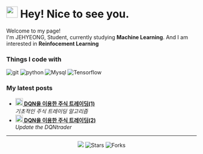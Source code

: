 <h1><img src="https://emojis.slackmojis.com/emojis/images/1531849430/4246/blob-sunglasses.gif?1531849430" width="30"/> Hey! Nice to see you.</h1>

<p>Welcome to my page! </br> I'm JEHYEONG, Student, currently studying <b>Machine Learning</b>. And I am interested in <b>Reinfocement Learning</b></p>
<h3>Things I code with</h3>
<p>
  <img alt="git" src="https://img.shields.io/badge/-Git-F05032?style=flat-square&logo=git&logoColor=white" />
  <img alt="python" src="https://img.shields.io/badge/-Python-3766AB?style=flat-square&logo=Python&logoColor=white" />
  <img alt="Mysql" src="https://img.shields.io/badge/-Mysql-FFBF00?style=flat-square&logo=Mysql&logoColor=black" />
  <img alt="Tensorflow" src="https://img.shields.io/badge/-Tensorflw-FE642E?style=flat-square&logo=Tensorflow&logoColor=white" />
</p>
<h3>My latest posts</h3>
<ul>
  <li><a href="https://sexymonster.github.io/reinforcement/2022/11/06/DQN_trading.html"><b><img src="https://emojipedia-us.s3.dualstack.us-west-1.amazonaws.com/thumbs/240/apple/237/fire_1f525.png" width="20" alt="new" /> DQN을 이용한 주식 트레이딩(1)</b></a><br/><i>기초적인 주식 트레이딩 알고리즘</i></li>
  <li><a href="https://sexymonster.github.io/reinforcement/2022/11/15/DQN_trading2.html"><b><img src="https://emojipedia-us.s3.dualstack.us-west-1.amazonaws.com/thumbs/240/apple/237/fire_1f525.png" width="20" alt="new" /> DQN을 이용한 주식 트레이딩(2)</b></a><br/><i>Update the DQNtrader</i></li>

</ul>

------------
<p align="center"><img src="https://github.com/thmsgbrt/thmsgbrt/workflows/README%20build/badge.svg" /> <img alt="Stars" src="https://img.shields.io/github/stars/sexymonster/sexymonster?style=flat-square&labelColor=343b41"/> <img alt="Forks" src="https://img.shields.io/github/forks/sexymonster/sexymonster?style=flat-square&labelColor=343b41"/></p>

